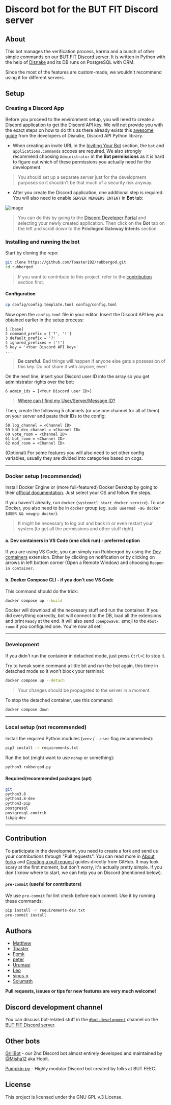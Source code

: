 # Discord bot for the BUT FIT Discord server

## About

This bot manages the verification process, karma and a bunch of other simple commands
on our [BUT FIT Discord server](https://discord.com/invite/vutfit). It is written in Python with the help of [Disnake](https://docs.disnake.dev/en/latest/index.html) and its DB runs on PostgreSQL with ORM.

Since the most of the features are custom-made, we
wouldn't recommend using it for different servers.

## Setup

### Creating a Discord App

Before you proceed to the environment setup, you will need to create a Discord application
to get the Discord API key. We will not provide you with the exact steps on how to do this as there already exists this 
[awesome guide](https://docs.disnake.dev/en/latest/discord.html)
from the developers of Disnake, Discord API Python library.

- When creating an invite URL in the [Inviting Your Bot](https://docs.disnake.dev/en/latest/discord.html#inviting-your-bot) section, 
the `bot` and `applications.commands` scopes are required. We also strongly recommend choosing `Administrator` in the __Bot permissions__
as it is hard to figure out which of these permissions you actually need for the development. 

> You should set up a separate server just for the development purposes so it shouldn't be that much of a security risk anyway.

- After you create the Discord application, one additional step is required.
You will also need to enable `SERVER MEMBERS INTENT` in __Bot__ tab:

![image](https://user-images.githubusercontent.com/16971100/224842973-efa05793-31a4-4e88-b2da-8bc864d6adcb.png)

> You can do this by going to the [Discord Developer Portal](https://discord.com/developers/applications) and selecting your newly created application. 
Then click on the __Bot__ tab on the left and scroll down to the __Privileged Gateway Intents__ section.

### Installing and running the bot

Start by cloning the repo:

```bash
git clone https://github.com/Toaster192/rubbergod.git
cd rubbergod
```

> If you want to contribute to this project, refer to the [contribution](#contribution) section first.

#### Configuration

```bash
cp config/config.template.toml config/config.toml
```

Now open the `config.toml` file in your editor. Insert the Discord API key you obtained earlier in the setup process:
```
1 [base]
2 command_prefix = ['?', '!']
3 default_prefix = '?'
4 ignored_prefixes = ['!']
5 key = '<Your Discord API key>'
...
```

> __Be careful.__ Bad things will happen if anyone else gets a possession of this key. Do not share it with anyone, ever!

On the next line, insert your Discord user ID into the array so you get administrator rights over the bot:

```
6 admin_ids = [<Your Discord user ID>]
```

> [Where can I find my User/Server/Message ID?](https://support.discord.com/hc/en-us/articles/206346498-Where-can-I-find-my-User-Server-Message-ID-)

Then, create the following 5 channels (or use one channel for all of them) on your server and paste their IDs to the config:

```
58 log_channel = <Channel ID>
59 bot_dev_channel = <Channel ID>
60 vote_room = <Channel ID>
61 bot_room = <Channel ID>
62 mod_room = <Channel ID>
```

(Optional) For some features you will also need to set other config variables, usually they are divided into categories based on cogs.

--------------------------------------

### Docker setup (recommended)

Install Docker Engine or (more full-featured) Docker Desktop by going to their [official documentation](https://docs.docker.com/engine/install/). Just select your OS and follow the steps.

If you haven't already, run `docker` (`systemctl start docker.service`). To use Docker, you also need to be in `docker` group (eg. `sudo usermod -aG docker $USER && newgrp docker`).

> It might be necessary to log out and back in or even restart your system (to get all the permissions and other stuff right).

#### a. Dev containers in VS Code (one click run) - preferred option

If you are using VS Code, you can simply run Rubbergod by using the [Dev containers](https://marketplace.visualstudio.com/items?itemName=ms-vscode-remote.remote-containers) extension. 
Either by clicking on notification or by clicking on arrows in left bottom corner (Open a Remote Window) and choosing `Reopen in container`.

#### b. Docker Compose CLI - if you don't use VS Code

This command should do the trick:

```bash
docker compose up --build
```

Docker will download all the necessary stuff and run the container. If you did everything correctly, bot will connect to the DB, load all the extensions and print `Ready` at the end. It will also send `:peepowave:` emoji to the `#bot-room` if you configured one. You're now all set!

--------------------------------------

### Development

If you didn't run the container in detached mode, just press `Ctrl+C` to stop it.

Try to tweak some command a little bit and run the bot again, this time in detached mode so it won't block your terminal:

```bash
docker compose up --detach
```

> Your changes should be propagated to the server in a moment.

To stop the detached container, use this command:

```bash
docker compose down
```

--------------------------------------

### Local setup (not recommended)

Install the required Python modules (`venv` / `--user` flag recommended):

```bash
pip3 install -r requirements.txt
```

Run the bot (might want to use `nohup` or something):

```bash
python3 rubbergod.py
```

#### Required/recommended packages (apt)

```bash
git
python3.8
python3.8-dev
python3-pip
postgresql
postgresql-contrib
libpq-dev
```
---------------------------------------

## Contribution

To participate in the development, you need to create a fork and send us your contributions through "Pull requests". You can read more in [About forks](https://docs.github.com/en/get-started/quickstart/fork-a-repo#about-forks) and [Creating a pull request](https://docs.github.com/en/pull-requests/collaborating-with-pull-requests/proposing-changes-to-your-work-with-pull-requests/creating-a-pull-request) guides directly from GitHub. It may look scary at the first moment, but don't worry, it's actually pretty simple. If you don't know where to start, we can help you on Discord (mentioned below).

#### `pre-commit` (useful for contributors)

We use `pre-commit` for lint check before each commit. Use it by running these commands:

```bash
pip install -r requirements-dev.txt
pre-commit install
```

## Authors

* [Matthew](https://github.com/matejsoroka)
* [Toaster](https://github.com/toaster192)
* [Fpmk](https://github.com/TheGreatfpmK)
* [peter](https://github.com/peterdragun)
* [Urumasi](https://github.com/Urumasi)
* [Leo](https://github.com/ondryaso)
* [sinus-x](https://github.com/sinus-x)
* [Solumath](https://github.com/solumath)

**Pull requests, issues or tips for new features are very much welcome!**

## Discord development channel

You can discuss bot-related stuff in the [`#bot-development`](https://discord.com/channels/461541385204400138/597009137905303552) channel on the [BUT FIT Discord server](https://discord.com/invite/vutfit).

## Other bots

[GrillBot](https://github.com/GrillBot) - our 2nd Discord bot almost entirely developed and maintained by [@Misha12](https://github.com/Misha12) aka Hobit.

[Pumpkin.py](https://github.com/pumpkin-py/pumpkin-py) - Highly modular Discord bot created by folks at BUT FEEC.

## License

This project is licensed under the GNU GPL v.3 License.
